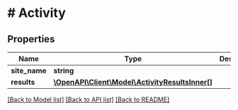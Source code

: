 # # Activity

## Properties

Name | Type | Description | Notes
------------ | ------------- | ------------- | -------------
**site_name** | **string** |  | [optional]
**results** | [**\OpenAPI\Client\Model\ActivityResultsInner[]**](ActivityResultsInner.md) |  | [optional]

[[Back to Model list]](../../README.md#models) [[Back to API list]](../../README.md#endpoints) [[Back to README]](../../README.md)
